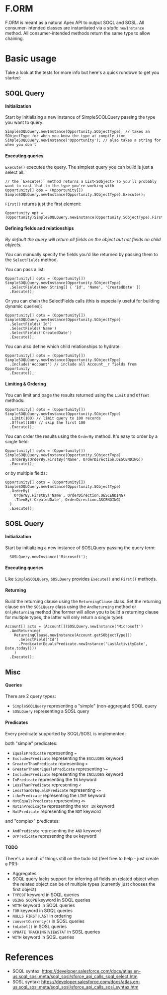 # F.ORM

F.ORM is meant as a natural Apex API to output SOQL and SOSL. All consumer-intended classes are instantiated via a _static_ `newInstance` method. All consumer-intended methods return the same type to allow chaining.

# Basic usage

Take a look at the tests for more info but here's a quick rundown to get you started:

## SOQL Query

#### Initialization

Start by initializing a new instance of SimpleSOQLQuery passing the type you want to query:

```apex
SimpleSOQLQuery.newInstance(Opportunity.SObjectType); // takes an SObjectType for when you know the type at compile time
SimpleSOQLQuery.newInstance('Opportunity'); // also takes a string for when you don't
```

#### Executing queries

`Execute()` executes the query. The simplest query you can build is just a select all:

```apex
// the `Execute()` method returns a List<SObject> so you'll probably want to cast that to the type you're working with
Opportunity[] ops = (Opportunity[]) SimpleSOQLQuery.newInstance(Opportunity.SObjectType).Execute();
```

`First()` returns just the first element:

```apex
Opportunity opt = (Opportunity)SimpleSOQLQuery.newInstance(Opportunity.SObjectType).First();
```

#### Defining fields and relationships

_By default the query will return all fields on the object but not fields on child objects._

You can manually specify the fields you'd like returned by passing them to the `SelectFields` method.

You can pass a list:

```apex
Opportunity[] opts = (Opportunity[]) SimpleSOQLQuery.newInstance(Opportunity.SObjectType)
  .SelectFields(new String[] { 'Id', 'Name', 'CreatedDate' })
  .Execute();
```

Or you can chain the SelectFields calls (this is especially useful for building dynamic queries):

```apex
Opportunity[] opts = (Opportunity[]) SimpleSOQLQuery.newInstance(Opportunity.SObjectType)
  .SelectFields('Id')
  .SelectFields('Name')
  .SelectFields('CreatedDate')
  .Execute();
```

You can also define which child relationships to hydrate:

```apex
Opportunity[] opts = (Opportunity[]) SimpleSOQLQuery.newInstance(Opportunity.SObjectType)
  .Include('Account') // include all Account__r fields from Opportunity
  .Execute();
```

#### Limiting & Ordering

You can limit and page the results returned using the `Limit` and `Offset` methods:

```apex
Opportunity[] opts = (Opportunity[]) SimpleSOQLQuery.newInstance(Opportunity.SObjectType)
  .Limit(100) // limit query to 100 records
  .Offset(100) // skip the first 100
  .Execute();
```

You can order the results using the `OrderBy` method. It's easy to order by a single field:

```apex
Opportunity[] opts = (Opportunity[]) SimpleSOQLQuery.newInstance(Opportunity.SObjectType)
  .OrderBy(OrderBy.FirstBy('Name', OrderDirection.DESCENDING))
  .Execute();
```

or by multiple fields:

```apex
Opportunity[] opts = (Opportunity[]) SimpleSOQLQuery.newInstance(Opportunity.SObjectType)
  .OrderBy(
    OrderBy.FirstBy('Name', OrderDirection.DESCENDING)
    .ThenBy('CreatedDate', OrderDirection.ASCENDING)
  )
  .Execute();
```
## SOSL Query

#### Initialization

Start by initializing a new instance of SOSLQuery passing the query term:

```apex
  SOSLQuery.newInstance('Microsoft');
```
#### Executing queries

Like `SimpleSOQLQuery`, `SOSLQuery` provides `Execute()` and `First()` methods.

#### Returning

Build the returning clause using the `ReturningClause` class. Set the returning clause on the `SOSLQuery` class using the `AndReturning` method or `OnlyReturning` method (the former will allow you to build a returning clause for multiple types, the latter will only return a single type):

```apex
Account[] acts = (Account[])SOSLQuery.newInstance('Microsoft')
  .AndReturning(
    ReturningClause.newInstance(Account.getSObjectType())
      .SelectField('Id')
      .Predicate(EqualsPredicate.newInstance('LastActivityDate', Date.today()))
    )
  .Execute();
```
## Misc
#### Queries

There are 2 query types:

* `SimpleSOQLQuery` representing a "simple" (non-aggregate) SOQL query
* `SOSLQuery` representing a SOSL query

#### Predicates

Every predicate supported by SOQL/SOSL is implemented:

both "simple" predicates:

* `EqualsPredicate` representing `=`
* `ExcludesPredicate` representing the `EXCLUDES` keyword
* `GreaterThanPredicate` representing `>`
* `GreaterThanOrEqualsPredicate` representing `>=`
* `IncludesPredicate` representing the `INCLUDES` keyword
* `InPredicate` representing the `IN` keyword
* `LessThanPredicate` representing `<`
* `LessThanOrEqualsPredicate` representing `<=`
* `LikePredicate` representing the `LIKE` keyword
* `NotEqualsPredicate` representing `<>`
* `NotInPredicagte` representing the `NOT IN` keyword
* `NotPredicate` representing the `NOT` keyword

and "complex" predicates:

* `AndPredicate` representing the `AND` keyword
* `OrPredicate` representing the `OR` keyword

#### TODO

There's a bunch of things still on the todo list (feel free to help - just create a PR!):

* Aggregates
* SOQL query lacks support for inferring all fields on related object when the related object can be of multiple types (currently just chooses the first object)
* `TYPEOF` keyword in SOQL queries
* `USING SCOPE` keyword in SOQL queries
* `WITH` keyword in SOQL queries
* `FOR` keyword in SOQL queries
* `NULLS FIRST|LAST` in ordering
* `convertCurrency()` in SOSL queries
* `toLabel()` in SOSL queries
* `UPDATE TRACKING|VIEWSTAT` in SOSL queries
* `WITH` keyword in SOSL queries

# References

- SOQL syntax: https://developer.salesforce.com/docs/atlas.en-us.soql_sosl.meta/soql_sosl/sforce_api_calls_soql_select.htm
- SOSL syntax: https://developer.salesforce.com/docs/atlas.en-us.soql_sosl.meta/soql_sosl/sforce_api_calls_sosl_syntax.htm